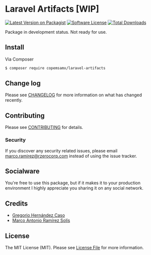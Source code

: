 # Laravel Artifacts [WIP]

[![Latest Version on Packagist][ico-version]][link-packagist]
[![Software License][ico-license]](LICENSE.md)
[![Total Downloads][ico-downloads]][link-downloads]

Package in development status. Not ready for use.

## Install

Via Composer

``` bash
$ composer require copemsamx/laravel-artifacts
```

## Change log

Please see [CHANGELOG](CHANGELOG.md) for more information on what has changed recently.

## Contributing

Please see [CONTRIBUTING](CONTRIBUTING.md) for details.

### Security

If you discover any security related issues, please email marco.ramirez@rzerocorp.com instead of using the issue tracker.

## Socialware

You're free to use this package, but if it makes it to your production environment I highly appreciate you sharing it on any social network.

## Credits

- [Gregorio Hernández Caso][link-author]
- [Marco Antonio Ramírez Solís][link-author-2]

## License

The MIT License (MIT). Please see [License File](LICENSE.md) for more information.

[ico-version]: https://img.shields.io/packagist/v/gregoriohc/laravel-artifacts.svg?style=flat-square
[ico-license]: https://img.shields.io/badge/license-MIT-brightgreen.svg?style=flat-square
[ico-downloads]: https://img.shields.io/packagist/dt/gregoriohc/laravel-artifacts.svg?style=flat-square

[link-packagist]: https://packagist.org/packages/copemsamx/laravel-artifacts
[link-downloads]: https://packagist.org/packages/copemsamx/laravel-artifacts
[link-author]: https://github.com/gregoriohc
[link-author-2]: https://github.com/rzerostern
